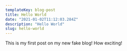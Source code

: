 ```yaml
---
templateKey: blog-post
title: Hello World
date: "2021-01-02T11:12:03.284Z"
description: "Hello World"
slug: hello-world
---
```

This is my first post on my new fake blog! How exciting!
